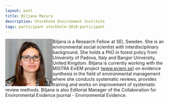 ```yaml
---
layout: post
title: Biljana Macura
description: Stockholm Environment Institute
tags: participant stockholm-2018-participant
---
```

<img align="left" width="150" height="150" src="/events/2018-04-stockholm/people/macura_biljana.jpg" alt="Biljana Macura"/>Biljana is a Research Fellow at SEI, Sweden. She is an environmental social scientist with interdisciplinary background. She holds a PhD in forest policy from University of Padova, Italy and Bangor University, United Kingdom. Biljana is currently working with the MISTRA EviEM project (<a href="http://www.eviem.se" target="_blank" rel="noopener">www.eviem.se</a>) on evidence synthesis in the field of environmental management where she conducts systematic reviews, provides training and works on improvement of systematic review methods. Biljana is also Editorial Manager of the Collaboration for Environmental Evidence journal - Environmental Evidence.  

<a href="https://twitter.com/macurab" title="Twitter" target="_blank"
rel="noopener">
  <i class="fa fa-twitter fa-2x" style="color:#4FB3A9"></i>
</a>